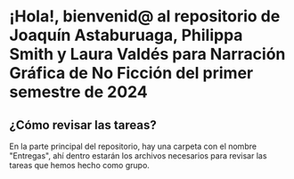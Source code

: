 # ¡Hola!, bienvenid@ al repositorio de Joaquín Astaburuaga, Philippa Smith y Laura Valdés para Narración Gráfica de No Ficción del primer semestre de 2024

## ¿Cómo revisar las tareas?

En la parte principal del repositorio, hay una carpeta con el nombre "Entregas", ahí dentro estarán los archivos necesarios para revisar las tareas que hemos hecho como grupo.

 

 
